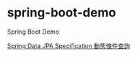 # spring-boot-demo
Spring Boot Demo

[Spring Data JPA Specification 動態條件查詢](https://matthung0807.blogspot.com/2021/06/spring-data-jpa-specification-dynamic-query.html) 
